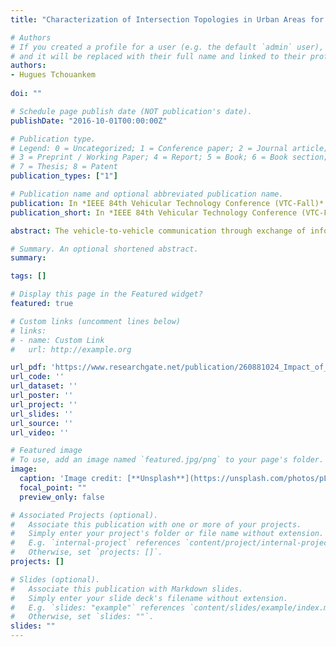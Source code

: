 ```yaml
---
title: "Characterization of Intersection Topologies in Urban Areas for Vehicle-to-Vehicle Communication"

# Authors
# If you created a profile for a user (e.g. the default `admin` user), write the username (folder name) here 
# and it will be replaced with their full name and linked to their profile.
authors:
- Hugues Tchouankem
 
doi: ""

# Schedule page publish date (NOT publication's date).
publishDate: "2016-10-01T00:00:00Z"

# Publication type.
# Legend: 0 = Uncategorized; 1 = Conference paper; 2 = Journal article;
# 3 = Preprint / Working Paper; 4 = Report; 5 = Book; 6 = Book section;
# 7 = Thesis; 8 = Patent
publication_types: ["1"]

# Publication name and optional abbreviated publication name.
publication: In *IEEE 84th Vehicular Technology Conference (VTC-Fall)*
publication_short: In *IEEE 84th Vehicular Technology Conference (VTC-Fall)*

abstract: The vehicle-to-vehicle communication through exchange of information between vehicles and their neighborhood provides great opportunity to improve road safety and traffic efficiency. Consequently, safety-based V2V applications have to fulfill quality requirements in order to help drivers in critical situations on rural and motorway roads, as well as in urban and inner-city areas. However, due to the inevitable presence of stationary radio shadowing, especially in inner-city intersections, a significant contingent of message transmissions will be susceptible to recurrent signal attenuation caused by building obstructions. In this paper, we characterize the intersection topologies in urban areas by analyzing the presence and placement of buildings around intersections from a data set covering more than twenty five big cities selected worldwide. For the evaluation, we consider real data gathered from a free available online map that provides geographical data and street networks. Moreover, a simple approach allowing a meticulous characterization, and dealing with the high computational time and memory constraints is introduced.

# Summary. An optional shortened abstract.
summary: 

tags: []

# Display this page in the Featured widget?
featured: true

# Custom links (uncomment lines below)
# links:
# - name: Custom Link
#   url: http://example.org

url_pdf: 'https://www.researchgate.net/publication/260881024_Impact_of_Vehicular_Communication_Performance_on_Travel_Time_Estimation_in_Urban_Areas'
url_code: ''
url_dataset: ''
url_poster: ''
url_project: ''
url_slides: ''
url_source: ''
url_video: ''

# Featured image
# To use, add an image named `featured.jpg/png` to your page's folder. 
image:
  caption: 'Image credit: [**Unsplash**](https://unsplash.com/photos/pLCdAaMFLTE)'
  focal_point: ""
  preview_only: false

# Associated Projects (optional).
#   Associate this publication with one or more of your projects.
#   Simply enter your project's folder or file name without extension.
#   E.g. `internal-project` references `content/project/internal-project/index.md`.
#   Otherwise, set `projects: []`.
projects: []

# Slides (optional).
#   Associate this publication with Markdown slides.
#   Simply enter your slide deck's filename without extension.
#   E.g. `slides: "example"` references `content/slides/example/index.md`.
#   Otherwise, set `slides: ""`.
slides: ""
---
```

